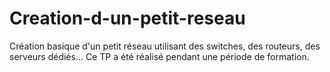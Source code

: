 # Creation-d-un-petit-reseau
Création basique d'un petit réseau utilisant des switches, des routeurs, des serveurs dédiés...
Ce TP a été réalisé pendant une période de formation.
